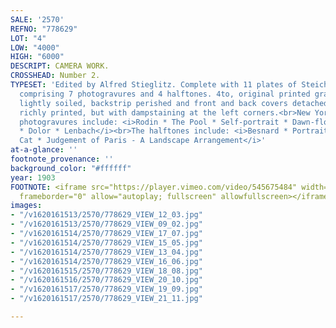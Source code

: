 ```yaml
---
SALE: '2570'
REFNO: "778629"
LOT: "4"
LOW: "4000"
HIGH: "6000"
DESCRIPT: CAMERA WORK.
CROSSHEAD: Number 2.
TYPESET: 'Edited by Alfred Stieglitz. Complete with 11 plates of Steichen''s work,
  comprising 7 photogravures and 4 halftones. 4to, original printed gray wrappers,
  lightly soiled, backstrip perished and front and back covers detached; the gravures
  richly printed, but with dampstaining at the left corners.<br>New York, 1903<br><br>The
  photogravures include: <i>Rodin * The Pool * Self-portrait * Dawn-flowers * Barholomé
  * Dolor * Lenbach</i><br>The halftones include: <i>Besnard * Portrait * Nude with
  Cat * Judgement of Paris - A Landscape Arrangement</i>'
at-a-glance: ''
footnote_provenance: ''
background_color: "#ffffff"
year: 1903
FOOTNOTE: <iframe src="https://player.vimeo.com/video/545675484" width="640" height="564"
  frameborder="0" allow="autoplay; fullscreen" allowfullscreen></iframe>
images:
- "/v1620161513/2570/778629_VIEW_12_03.jpg"
- "/v1620161513/2570/778629_VIEW_09_02.jpg"
- "/v1620161514/2570/778629_VIEW_17_07.jpg"
- "/v1620161514/2570/778629_VIEW_15_05.jpg"
- "/v1620161514/2570/778629_VIEW_13_04.jpg"
- "/v1620161514/2570/778629_VIEW_16_06.jpg"
- "/v1620161515/2570/778629_VIEW_18_08.jpg"
- "/v1620161516/2570/778629_VIEW_20_10.jpg"
- "/v1620161517/2570/778629_VIEW_19_09.jpg"
- "/v1620161517/2570/778629_VIEW_21_11.jpg"

---
```

